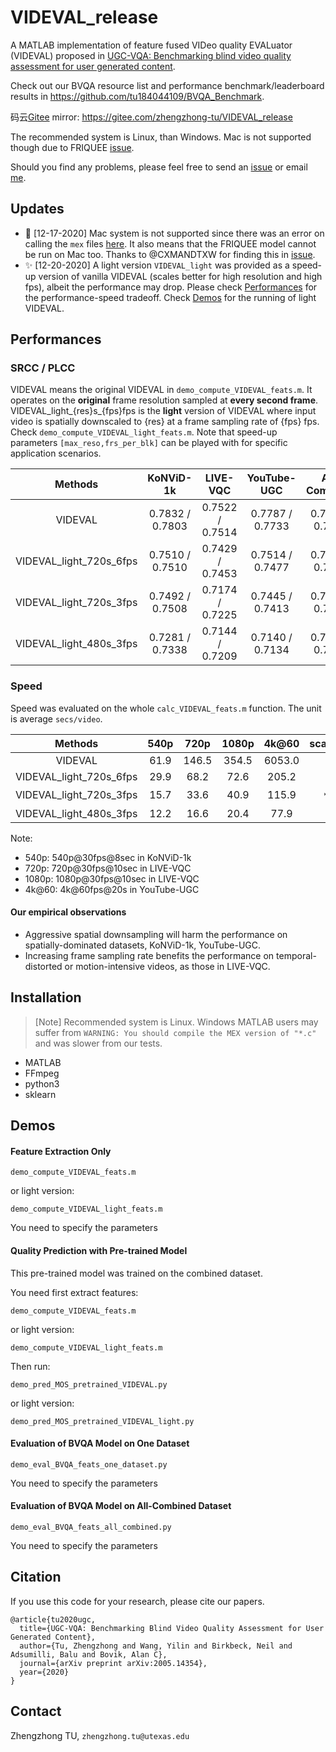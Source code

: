 # VIDEVAL_release
A MATLAB implementation of feature fused VIDeo quality EVALuator (VIDEVAL) proposed in [UGC-VQA: Benchmarking blind video quality assessment for user generated content](https://arxiv.org/abs/2005.14354).

Check out our BVQA resource list and performance benchmark/leaderboard results in https://github.com/tu184044109/BVQA_Benchmark.

码云[Gitee](https://gitee.com/) mirror: https://gitee.com/zhengzhong-tu/VIDEVAL_release

The recommended system is Linux, than Windows. Mac is not supported though due to FRIQUEE [issue](https://github.com/vztu/VIDEVAL_release/issues/5).

Should you find any problems, please feel free to send an [issue](https://github.com/vztu/BVQA_Benchmark/issues) or email [me](mailto:zhengzhong.tu@utexas.edu).

## Updates

- :bug: [12-17-2020] Mac system is not supported since there was an error on calling the `mex` files [here](https://github.com/vztu/VIDEVAL_release/tree/master/include/matlabPyrTools/MEX). It also means that the FRIQUEE model cannot be run on Mac too. Thanks to @CXMANDTXW for finding this in [issue](https://github.com/vztu/VIDEVAL_release/issues/5).
- :sparkles: [12-20-2020] A light version `VIDEVAL_light` was provided as a speed-up version of vanilla VIDEVAL (scales better for high resolution and high fps), albeit the performance may drop. Please check [Performances](#performances) for the performance-speed tradeoff. Check [Demos](#demos) for the running of light VIDEVAL.


## Performances

### SRCC / PLCC

VIDEVAL means the original VIDEVAL in `demo_compute_VIDEVAL_feats.m`. It operates on the __original__ frame resolution sampled at __every second frame__.
VIDEVAL_light_{res}s_{fps}fps is the __light__ version of VIDEVAL where input video is spatially downscaled to {res} at a frame sampling rate of {fps} fps. Check `demo_compute_VIDEVAL_light_feats.m`. Note that speed-up parameters `[max_reso,frs_per_blk]` can be played with for specific application scenarios.

|    Methods   | KoNViD-1k | LIVE-VQC             | YouTube-UGC         | All-Combined |
|:------------:|:---------------------:|:--------------------:|:-------------------:|:------------:|
| VIDEVAL      | 0.7832 / 0.7803 | 0.7522 / 0.7514  | 0.7787 / 0.7733 | 0.7960 / 0.7939  |
| VIDEVAL_light_720s_6fps | 0.7510 / 0.7510 | 0.7429 / 0.7453 | 0.7514 / 0.7477 | 0.7621 / 0.7689  | 
| VIDEVAL_light_720s_3fps | 0.7492 / 0.7508 | 0.7174 / 0.7225  | 0.7445 / 0.7413  | 0.7584 / 0.7666 |
| VIDEVAL_light_480s_3fps | 0.7281 / 0.7338 | 0.7144 / 0.7209  | 0.7140 / 0.7134 | 0.7462 / 0.7537  |

### Speed

Speed was evaluated on the whole `calc_VIDEVAL_feats.m` function. The unit is average `secs/video`. 

|    Methods   |  540p | 720p | 1080p | 4k@60 | scalability |
|:-----------:|:----:|:----:|:------:|:--------:|:------------:|
| VIDEVAL      |   61.9   |  146.5   |  354.5   |  6053.0   | :snail: :cursing_face: |
| VIDEVAL_light_720s_6fps | 29.9 | 68.2 | 72.6 | 205.2 | :bullettrain_front: :sweat_smile: |
| VIDEVAL_light_720s_3fps | 15.7 | 33.6 | 40.9 | 115.9 | :airplane:	:astonished:	
| VIDEVAL_light_480s_3fps | 12.2 | 16.6 | 20.4 | 77.9  | 	:rocket: :blush: |

Note:
- 540p: 540p@30fps@8sec in KoNViD-1k
- 720p: 720p@30fps@10sec in LIVE-VQC
- 1080p: 1080p@30fps@10sec in LIVE-VQC
- 4k@60: 4k@60fps@20s in YouTube-UGC

#### Our empirical observations

- Aggressive spatial downsampling will harm the performance on spatially-dominated datasets, KoNViD-1k, YouTube-UGC.
- Increasing frame sampling rate benefits the performance on temporal-distorted or motion-intensive videos, as those in LIVE-VQC.

## Installation

> [Note] Recommended system is Linux. Windows MATLAB users may suffer from `WARNING: You should compile the MEX version of "*.c"` and was slower from our tests.

* MATLAB
* FFmpeg
* python3
* sklearn

## Demos

#### Feature Extraction Only

```
demo_compute_VIDEVAL_feats.m
```

or light version:
```
demo_compute_VIDEVAL_light_feats.m
```
You need to specify the parameters

#### Quality Prediction with Pre-trained Model

This pre-trained model was trained on the combined dataset.

You need first extract features:
```
demo_compute_VIDEVAL_feats.m
```
or light version:
```
demo_compute_VIDEVAL_light_feats.m
```

Then run:
```
demo_pred_MOS_pretrained_VIDEVAL.py
```
or light version:
```
demo_pred_MOS_pretrained_VIDEVAL_light.py
```

#### Evaluation of BVQA Model on One Dataset

```
demo_eval_BVQA_feats_one_dataset.py
```
You need to specify the parameters

#### Evaluation of BVQA Model on All-Combined Dataset

```
demo_eval_BVQA_feats_all_combined.py
```
You need to specify the parameters

## Citation

If you use this code for your research, please cite our papers.

```
@article{tu2020ugc,
  title={UGC-VQA: Benchmarking Blind Video Quality Assessment for User Generated Content},
  author={Tu, Zhengzhong and Wang, Yilin and Birkbeck, Neil and Adsumilli, Balu and Bovik, Alan C},
  journal={arXiv preprint arXiv:2005.14354},
  year={2020}
}
```

## Contact
Zhengzhong TU, ```zhengzhong.tu@utexas.edu```
